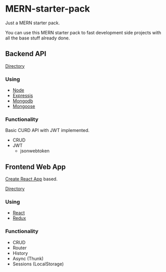 # MERN-starter-pack

Just a MERN starter pack.

You can use this MERN starter pack to fast development side projects with all the base stuff already done. 

## Backend API
[Directory](https://github.com/LuisMorenoM/MERN-starter-pack/tree/master/nodeAPI)

### Using
- [Node](https://nodejs.org)
- [Expressjs](https://expressjs.com)
- [Mongodb](https://www.mongodb.com/)
- [Mongoose](https://mongoosejs.com/)

### Functionality
Basic CURD API with JWT implemented.
- CRUD
- JWT
    - jsonwebtoken

## Frontend Web App
[Create React App](https://github.com/facebook/create-react-app) based.

[Directory](https://github.com/LuisMorenoM/MERN-starter-pack/tree/master/ReactApp)

### Using 
- [React](https://reactjs.org/)
- [Redux](https://redux.js.org/)

### Functionality
- CRUD
- Router
- History
- Async (Thunk)
- Sessions (LocalStorage)

